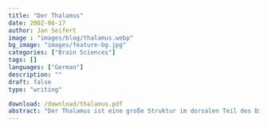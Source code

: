 ```yaml
---
title: "Der Thalamus"
date: 2002-06-17
author: Jan Seifert
image : "images/blog/thalamus.webp"
bg_image: "images/feature-bg.jpg"
categories: ["Brain Sciences"]
tags: []
languages: ["German"]
description: ""
draft: false
type: "writing"

download: /download/thalamus.pdf
abstract: "Der Thalamus ist eine große Struktur im dorsalen Teil des Diencephalon: Ein eiförmiges Gebilde auf jeder Seite der Hemisphäre, die durch ein Zwischenstück verbunden sind. Er spielt eine zentrale Rolle in der Wahrnehmung und bei der Entstehung des EEGs. Dieses Manuskript beschreibt diese Hirnstruktur hinsichtlich Anatomie und Funktion."
---
```

